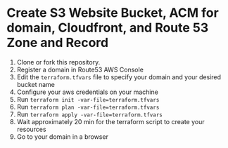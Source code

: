 # Create S3 Website Bucket, ACM for domain, Cloudfront, and Route 53 Zone and Record

1. Clone or fork this repository.
2. Register a domain in Route53 AWS Console
3. Edit the `terraform.tfvars` file to specify your domain and your desired bucket name
4. Configure your aws credentials on your machine
5. Run `terraform init -var-file=terraform.tfvars`
6. Run `terraform plan -var-file=terraform.tfvars`
7. Run `terraform apply -var-file=terraform.tfvars`
8. Wait approximately 20 min for the terraform script to create your resources
9. Go to your domain in a browser